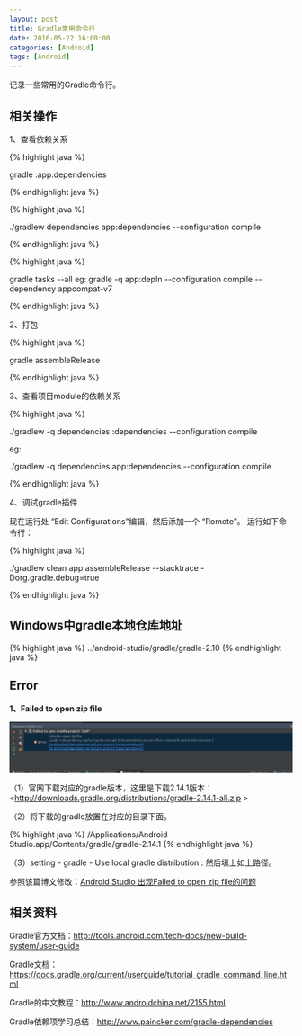 ```yaml
---
layout: post
title: Gradle常用命令行
date: 2016-05-22 16:00:00
categories: [Android]
tags: [Android]
---
```


记录一些常用的Gradle命令行。
<!--more-->

##  相关操作

1、查看依赖关系 

{% highlight java %}

gradle :app:dependencies

{% endhighlight java %}

{% highlight java %}

./gradlew dependencies app:dependencies --configuration compile

{% endhighlight java %}

{% highlight java %}

gradle tasks --all
eg: gradle -q app:depIn --configuration compile --dependency appcompat-v7

{% endhighlight java %}


2、打包 

{% highlight java %}

gradle assembleRelease

{% endhighlight java %}

3、查看项目module的依赖关系

{% highlight java %}

./gradlew -q dependencies <module-name>:dependencies --configuration compile

eg:

./gradlew -q dependencies app:dependencies --configuration compile

{% endhighlight java %}

4、调试gradle插件

现在运行处 “Edit Configurations”编辑，然后添加一个 “Romote”。 运行如下命令行：

{% highlight java %}

./gradlew clean app:assembleRelease --stacktrace  -Dorg.gradle.debug=true

{% endhighlight java %}

## Windows中gradle本地仓库地址

{% highlight java %}
../android-studio/gradle/gradle-2.10
{% endhighlight java %}

## Error

**1、Failed to open zip file**

<img src="/assets/drawable/gradle_error.png"  alt="pic" />

（1）官网下载对应的gradle版本，这里是下载2.14.1版本：<http://downloads.gradle.org/distributions/gradle-2.14.1-all.zip >

（2）将下载的gradle放置在对应的目录下面。

{% highlight java %}
/Applications/Android Studio.app/Contents/gradle/gradle-2.14.1
{% endhighlight java %}

（3）setting - gradle - Use local gradle distribution : 然后填上如上路径。

参照该篇博文修改：[Android Studio 出现Failed to open zip file的问题](http://blog.csdn.net/captain_magicer/article/details/52076338)

##  相关资料

Gradle官方文档：<http://tools.android.com/tech-docs/new-build-system/user-guide>

Gradle文档：<https://docs.gradle.org/current/userguide/tutorial_gradle_command_line.html>

Gradle的中文教程：<http://www.androidchina.net/2155.html>

Gradle依赖项学习总结：<http://www.paincker.com/gradle-dependencies>